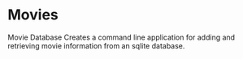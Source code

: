 # Movies
Movie Database
Creates a command line application for adding and retrieving movie information from an sqlite database.
